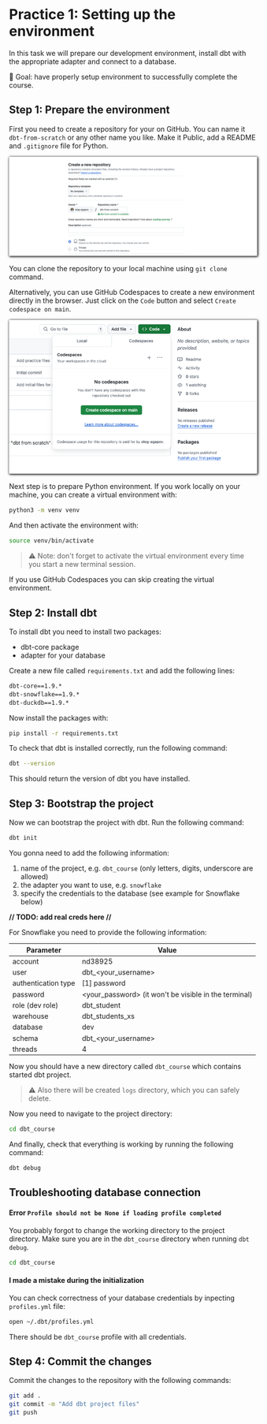 # Practice 1: Setting up the environment

In this task we will prepare our development environment, install dbt with the appropriate adapter and connect to a database.

🎯 Goal: have properly setup environment to successfully complete the course.

## Step 1: Prepare the environment

First you need to create a repository for your on GitHub. You can name it `dbt-from-scratch` or any other name you like. Make it Public, add a README and `.gitignore` file for Python.

<img src="./img/1-1-create-repo.png" style="box-shadow: 1px 1px 4px 1px; border-radius: 2px;">

You can clone the repository to your local machine using `git clone` command.

Alternatively, you can use GitHub Codespaces to create a new environment directly in the browser. Just click on the `Code` button and select `Create codespace on main`.

<img src="./img/1-2-open-codespaces.png" style="box-shadow: 1px 1px 4px 1px; border-radius: 2px;">

Next step is to prepare Python environment. If you work locally on your machine, you can create a virtual environment with:

```bash
python3 -m venv venv
```

And then activate the environment with:

```bash
source venv/bin/activate
```

> ⚠️ Note: don't forget to activate the virtual environment every time you start a new terminal session.

If you use GitHub Codespaces you can skip creating the virtual environment.

## Step 2: Install dbt

To install dbt you need to install two packages:
- dbt-core package
- adapter for your database

Create a new file called `requirements.txt` and add the following lines:

```txt
dbt-core==1.9.*
dbt-snowflake==1.9.*
dbt-duckdb==1.9.*
```

Now install the packages with:

```bash
pip install -r requirements.txt
```

To check that dbt is installed correctly, run the following command:

```bash
dbt --version
```

This should return the version of dbt you have installed.

## Step 3: Bootstrap the project

Now we can bootstrap the project with dbt. Run the following command:

```bash
dbt init
```

You gonna need to add the following information:
1. name of the project, e.g. `dbt_course` (only letters, digits, underscore are allowed)
2. the adapter you want to use, e.g. `snowflake`
3. specify the credentials to the database (see example for Snowflake below)

**// TODO: add real creds here //**

For Snowflake you need to provide the following information:

| Parameter             | Value                                                     |
| --------              | -------                                                   |
| account               | nd38925                                                   |
| user                  | dbt_<your_username>                                       |
| authentication type   | [1] password                                              |
| password              | <your_password> (it won't be visible in the terminal)     |
| role (dev role)       | dbt_student                                               |
| warehouse             | dbt_students_xs                                           |
| database              | dev                                                       |
| schema                | dbt_<your_username>                                       |
| threads               | 4                                                         |

Now you should have a new directory called `dbt_course` which contains started dbt project.

> ⚠️ Also there will be created `logs` directory, which you can safely delete.

Now you need to navigate to the project directory:

```bash
cd dbt_course
```

And finally, check that everything is working by running the following command:

```bash
dbt debug
```

## Troubleshooting database connection


#### Error `Profile should not be None if loading profile completed`

You probably forgot to change the working directory to the project directory. Make sure you are in the `dbt_course` directory when running `dbt debug`.

```bash
cd dbt_course
```

#### I made a mistake during the initialization

You can check correctness of your database credentials by inpecting `profiles.yml` file:

```bash
open ~/.dbt/profiles.yml
```

There should be `dbt_course` profile with all credentials.

## Step 4: Commit the changes

Commit the changes to the repository with the following commands:

```bash
git add .
git commit -m "Add dbt project files"
git push
```
